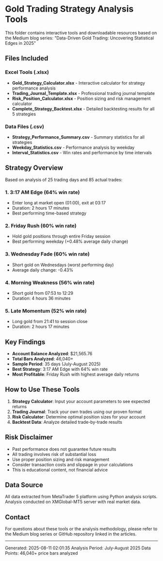 # Gold Trading Strategy Analysis Tools

This folder contains interactive tools and downloadable resources based on the Medium blog series:
"Data-Driven Gold Trading: Uncovering Statistical Edges in 2025"

## Files Included

### Excel Tools (.xlsx)
- **Gold_Strategy_Calculator.xlsx** - Interactive calculator for strategy performance analysis
- **Trading_Journal_Template.xlsx** - Professional trading journal template
- **Risk_Position_Calculator.xlsx** - Position sizing and risk management calculator
- **Complete_Strategy_Backtest.xlsx** - Detailed backtesting results for all 5 strategies

### Data Files (.csv)
- **Strategy_Performance_Summary.csv** - Summary statistics for all strategies
- **Weekday_Statistics.csv** - Performance analysis by weekday
- **Interval_Statistics.csv** - Win rates and performance by time intervals

## Strategy Overview

Based on analysis of 25 trading days and 85 actual trades:

### 1. 3:17 AM Edge (64% win rate)
- Enter long at market open (01:00), exit at 03:17
- Duration: 2 hours 17 minutes
- Best performing time-based strategy

### 2. Friday Rush (60% win rate) 
- Hold gold positions through entire Friday session
- Best performing weekday (+0.48% average daily change)

### 3. Wednesday Fade (60% win rate)
- Short gold on Wednesdays (worst performing day)
- Average daily change: -0.43%

### 4. Morning Weakness (56% win rate)
- Short gold from 07:53 to 12:29
- Duration: 4 hours 36 minutes

### 5. Late Momentum (52% win rate)
- Long gold from 21:41 to session close
- Duration: 2 hours 17 minutes

## Key Findings

- **Account Balance Analyzed**: $21,565.76
- **Total Bars Analyzed**: 46,040+
- **Sample Period**: 35 days (July-August 2025)
- **Best Strategy**: 3:17 AM Edge with 64% win rate
- **Most Profitable**: Friday Rush with highest average daily returns

## How to Use These Tools

1. **Strategy Calculator**: Input your account parameters to see expected returns
2. **Trading Journal**: Track your own trades using our proven format
3. **Risk Calculator**: Determine optimal position sizes for your account
4. **Backtest Data**: Analyze detailed trade-by-trade results

## Risk Disclaimer

- Past performance does not guarantee future results
- All trading involves risk of substantial loss
- Use proper position sizing and risk management
- Consider transaction costs and slippage in your calculations
- This is educational content, not financial advice

## Data Source

All data extracted from MetaTrader 5 platform using Python analysis scripts.
Analysis conducted on XMGlobal-MT5 server with real market data.

## Contact

For questions about these tools or the analysis methodology, please refer to the 
Medium blog series or GitHub repository linked in the articles.

---
Generated: 2025-08-11 02:01:35
Analysis Period: July-August 2025
Data Points: 46,040+ price bars analyzed
